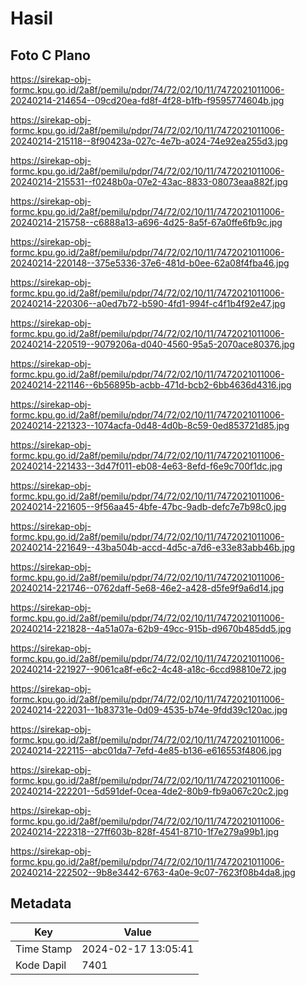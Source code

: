 # Hasil

## Foto C Plano

https://sirekap-obj-formc.kpu.go.id/2a8f/pemilu/pdpr/74/72/02/10/11/7472021011006-20240214-214654--09cd20ea-fd8f-4f28-b1fb-f9595774604b.jpg

https://sirekap-obj-formc.kpu.go.id/2a8f/pemilu/pdpr/74/72/02/10/11/7472021011006-20240214-215118--8f90423a-027c-4e7b-a024-74e92ea255d3.jpg

https://sirekap-obj-formc.kpu.go.id/2a8f/pemilu/pdpr/74/72/02/10/11/7472021011006-20240214-215531--f0248b0a-07e2-43ac-8833-08073eaa882f.jpg

https://sirekap-obj-formc.kpu.go.id/2a8f/pemilu/pdpr/74/72/02/10/11/7472021011006-20240214-215758--c6888a13-a696-4d25-8a5f-67a0ffe6fb9c.jpg

https://sirekap-obj-formc.kpu.go.id/2a8f/pemilu/pdpr/74/72/02/10/11/7472021011006-20240214-220148--375e5336-37e6-481d-b0ee-62a08f4fba46.jpg

https://sirekap-obj-formc.kpu.go.id/2a8f/pemilu/pdpr/74/72/02/10/11/7472021011006-20240214-220306--a0ed7b72-b590-4fd1-994f-c4f1b4f92e47.jpg

https://sirekap-obj-formc.kpu.go.id/2a8f/pemilu/pdpr/74/72/02/10/11/7472021011006-20240214-220519--9079206a-d040-4560-95a5-2070ace80376.jpg

https://sirekap-obj-formc.kpu.go.id/2a8f/pemilu/pdpr/74/72/02/10/11/7472021011006-20240214-221146--6b56895b-acbb-471d-bcb2-6bb4636d4316.jpg

https://sirekap-obj-formc.kpu.go.id/2a8f/pemilu/pdpr/74/72/02/10/11/7472021011006-20240214-221323--1074acfa-0d48-4d0b-8c59-0ed853721d85.jpg

https://sirekap-obj-formc.kpu.go.id/2a8f/pemilu/pdpr/74/72/02/10/11/7472021011006-20240214-221433--3d47f011-eb08-4e63-8efd-f6e9c700f1dc.jpg

https://sirekap-obj-formc.kpu.go.id/2a8f/pemilu/pdpr/74/72/02/10/11/7472021011006-20240214-221605--9f56aa45-4bfe-47bc-9adb-defc7e7b98c0.jpg

https://sirekap-obj-formc.kpu.go.id/2a8f/pemilu/pdpr/74/72/02/10/11/7472021011006-20240214-221649--43ba504b-accd-4d5c-a7d6-e33e83abb46b.jpg

https://sirekap-obj-formc.kpu.go.id/2a8f/pemilu/pdpr/74/72/02/10/11/7472021011006-20240214-221746--0762daff-5e68-46e2-a428-d5fe9f9a6d14.jpg

https://sirekap-obj-formc.kpu.go.id/2a8f/pemilu/pdpr/74/72/02/10/11/7472021011006-20240214-221828--4a51a07a-62b9-49cc-915b-d9670b485dd5.jpg

https://sirekap-obj-formc.kpu.go.id/2a8f/pemilu/pdpr/74/72/02/10/11/7472021011006-20240214-221927--9061ca8f-e6c2-4c48-a18c-6ccd98810e72.jpg

https://sirekap-obj-formc.kpu.go.id/2a8f/pemilu/pdpr/74/72/02/10/11/7472021011006-20240214-222031--1b83731e-0d09-4535-b74e-9fdd39c120ac.jpg

https://sirekap-obj-formc.kpu.go.id/2a8f/pemilu/pdpr/74/72/02/10/11/7472021011006-20240214-222115--abc01da7-7efd-4e85-b136-e616553f4806.jpg

https://sirekap-obj-formc.kpu.go.id/2a8f/pemilu/pdpr/74/72/02/10/11/7472021011006-20240214-222201--5d591def-0cea-4de2-80b9-fb9a067c20c2.jpg

https://sirekap-obj-formc.kpu.go.id/2a8f/pemilu/pdpr/74/72/02/10/11/7472021011006-20240214-222318--27ff603b-828f-4541-8710-1f7e279a99b1.jpg

https://sirekap-obj-formc.kpu.go.id/2a8f/pemilu/pdpr/74/72/02/10/11/7472021011006-20240214-222502--9b8e3442-6763-4a0e-9c07-7623f08b4da8.jpg


## Metadata

| Key        | Value               |
| ---------- | ------------------- |
| Time Stamp | 2024-02-17 13:05:41 |
| Kode Dapil | 7401                |



